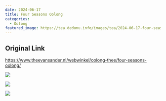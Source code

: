 ```yaml
---
date: 2024-06-17
title: Four Seasons Oolong
categories:
  - Oolong
featured_image: https://tea.dedunu.info/images/tea/2024-06-17-four-seasons-1.jpeg
---
```


## Original Link

<https://www.theevansander.nl/webwinkel/oolong-thee/four-seasons-oolong/>

![](https://tea.dedunu.info/images/tea/2024-06-17-four-seasons-2.jpeg)

![](https://tea.dedunu.info/images/tea/2024-06-17-four-seasons-3.jpeg)

![](https://tea.dedunu.info/images/tea/2024-06-17-four-seasons-4.jpeg)
